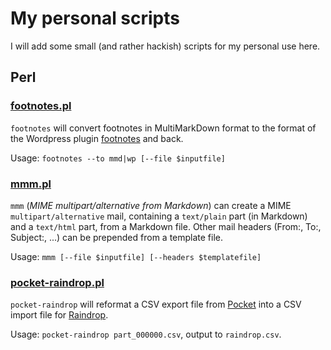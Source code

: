 # My personal scripts

I will add some small (and rather hackish) scripts for my
personal use here.

## Perl

### [footnotes.pl](converters/footnotes.pl)

`footnotes` will convert footnotes in MultiMarkDown format
to the format of the Wordpress plugin
[footnotes](https://wordpress.org/plugins/footnotes/) and back.

Usage: `footnotes --to mmd|wp [--file $inputfile]`

### [mmm.pl](generators/mmm.pl)

`mmm` (*MIME multipart/alternative from Markdown*) can
create a MIME `multipart/alternative` mail, containing a
`text/plain` part (in Markdown) and a `text/html` part, from
a Markdown file. Other mail headers (From:, To:, Subject:, ...)
can be prepended from a template file.

Usage: `mmm [--file $inputfile] [--headers $templatefile]`

### [pocket-raindrop.pl](converters/pocket-raindrop.pl)

`pocket-raindrop` will reformat a CSV export file from
[Pocket](https://getpocket.com/) into a CSV import file for
[Raindrop](https://raindrop.io/).

Usage: `pocket-raindrop part_000000.csv`, output to `raindrop.csv`.
